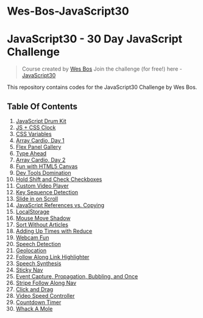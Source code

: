 # Wes-Bos-JavaScript30

# JavaScript30 - 30 Day JavaScript Challenge

> Course created by [Wes Bos](https://github.com/wesbos)
> Join the challenge (for free!) here - [JavaScript30](https://javascript30.com/)

This repository contains codes for the JavaScript30 Challenge by Wes Bos.


## Table Of Contents

1.  [JavaScript Drum Kit](/Day1%20-Drum%20Kit)
2.  [JS + CSS Clock](/Day2%20-%20CSS%20%2B%20JS%20Clock)
3.  [CSS Variables](/Update%20CSS%20Variables%20with%20JSs)
4.  [Array Cardio, Day 1]()
5.  [Flex Panel Gallery]()
6.  [Type Ahead]()
7.  [Array Cardio, Day 2]()
8.  [Fun with HTML5 Canvas]()
9.  [Dev Tools Domination]()
10. [Hold Shift and Check Checkboxes](/Day10%20-%20Hold%20Shift%20and%20Check%20Checkboxes/)
11. [Custom Video Player](/Day11%20-%20Custom%20Video%20Player)
12. [Key Sequence Detection]()
13. [Slide in on Scroll](/exercises/13%20-%20Slide%20in%20on%20Scroll/)
14. [JavaScript References vs. Copying](/exercises/14%20-%20JavaScript%20References%20VS%20Copying)
15. [LocalStorage](/exercises/15%20-%20LocalStorage/)
16. [Mouse Move Shadow](/exercises/16%20-%20Mouse%20Move%20Shadow/)
17. [Sort Without Articles](/exercises/17%20-%20Sort%20Without%20Articles/)
18. [Adding Up Times with Reduce](/exercises/18%20-%20Adding%20Up%20Times%20with%20Reduce/)
19. [Webcam Fun](/exercises/19%20-%20Webcam%20Fun/)
20. [Speech Detection](/exercises/20%20-%20Speech%20Detection/)
21. [Geolocation](/exercises/21%20-%20Geolocation/)
22. [Follow Along Link Highlighter](/exercises/22%20-%20Follow%20Along%20Link%20Highlighter/)
23. [Speech Synthesis](/exercises/23%20-%20Speech%20Synthesis/)
24. [Sticky Nav](/exercises/24%20-%20Sticky%20Nav/)
25. [Event Capture, Propagation, Bubbling, and Once](/exercises/25%20-%20Event%20Capture,%20Propagation,%20Bubbling%20and%20Once/)
26. [Stripe Follow Along Nav](/exercises/26%20-%20Stripe%20Follow%20Along%20Nav/)
27. [Click and Drag](/exercises/27%20-%20Click%20and%20Drag/)
28. [Video Speed Controller](/exercises/28%20-%20Video%20Speed%20Controller/)
29. [Countdown Timer](/exercises/29%20-%20Countdown%20Timer/)
30. [Whack A Mole](/exercises/30%20-%20Whack%20A%20Mole/)
